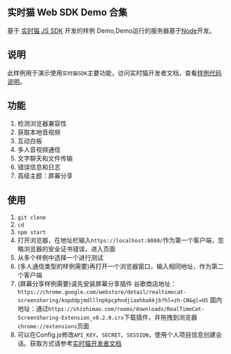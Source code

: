 ## 实时猫 Web SDK Demo 合集
基于 [实时猫 JS SDK](https://shishimao.com) 开发的样例 Demo,Demo运行的服务器基于[Node](https://nodejs.org/en/)开发。

## 说明
此样例用于演示使用`实时猫SDK`主要功能，访问实时猫开发者文档，查看[样例代码说明](http://docs.shishimao.com/03.%20web/03.%20demo.html)。

## 功能
1. 检测浏览器兼容性
2. 获取本地音视频
3. 互动白板
4. 多人音视频通信
5. 文字聊天和文件传输
6. 错误信息和日志
7. 高级主题：屏幕分享

## 使用
1. `git clone `
2. `cd `
3. `npm start`
4. 打开浏览器，在地址栏输入`https://localhost:8080/`作为第一个客户端，忽略浏览器的安全证书错误，进入页面
5. 从多个样例中选择一个进行测试
6. (多人通信类型的样例需要)再打开一个浏览器窗口，输入相同地址，作为第二个客户端
7. (屏幕分享样例需要)请先安装屏幕分享插件
谷歌商店地址：`https://chrome.google.com/webstore/detail/realtimecat-screensharing/kopddpjmdlllnpkpcphndjiaohbakkjb?hl=zh-CN&gl=US`
国内地址：通过`https://shishimao.com/rooms/downloads/RealTimeCat-ScreenSharing-Extension_v0.2.0.crx`下载插件，并拖拽到浏览器`chrome://extensions`页面
8. 可以在Config.js修改`API_KEY`、`SECRET`、`SESSION`，使用个人项目信息创建会话。获取方式请参考[实时猫开发者文档](http://docs.shishimao.com/02.%20getting-started/02.%20dashboard-and-projects.html#)




